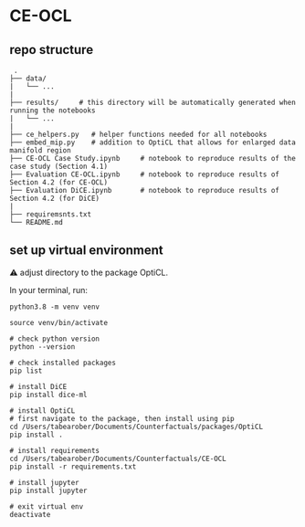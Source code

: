 # CE-OCL
 
 
 
 ## repo structure
     .
    ├── data/         
    |   └── ...
    |
    ├── results/     # this directory will be automatically generated when running the notebooks
    |   └── ...
    |
    ├── ce_helpers.py   # helper functions needed for all notebooks
    ├── embed_mip.py    # addition to OptiCL that allows for enlarged data manifold region
    ├── CE-OCL Case Study.ipynb     # notebook to reproduce results of the case study (Section 4.1)
    ├── Evaluation CE-OCL.ipynb     # notebook to reproduce results of Section 4.2 (for CE-OCL)
    ├── Evaluation DiCE.ipynb       # notebook to reproduce results of Section 4.2 (for DiCE)
    |   
    ├── requiremsnts.txt
    └── README.md


## set up virtual environment

:warning: adjust directory to the package OptiCL.

In your terminal, run: 

```
python3.8 -m venv venv

source venv/bin/activate

# check python version
python --version

# check installed packages
pip list

# install DiCE
pip install dice-ml

# install OptiCL
# first navigate to the package, then install using pip
cd /Users/tabearober/Documents/Counterfactuals/packages/OptiCL 
pip install .

# install requirements
cd /Users/tabearober/Documents/Counterfactuals/CE-OCL
pip install -r requirements.txt

# install jupyter
pip install jupyter

# exit virtual env
deactivate
```
